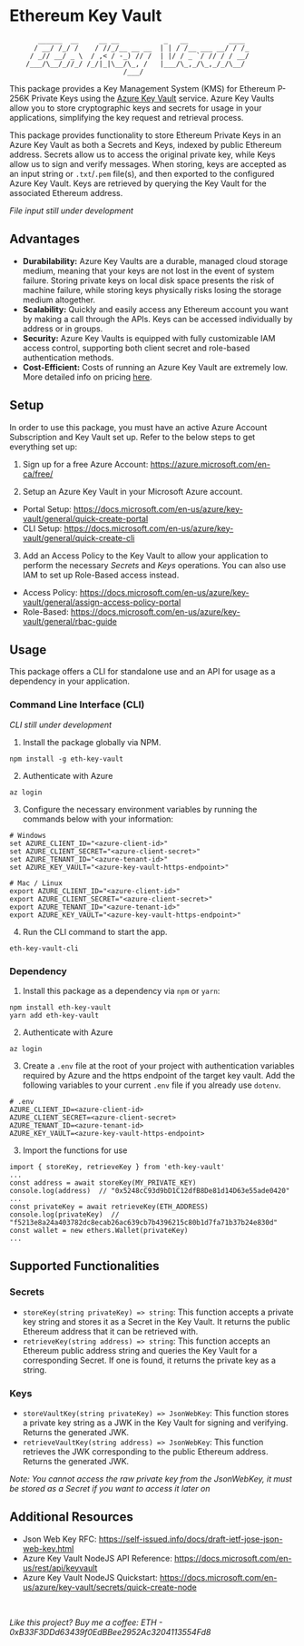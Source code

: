 # Ethereum Key Vault

```
       ______  __     __ __           _   __          ____ 
      / __/ /_/ /    / //_/__ __ __  | | / /__ ___ __/ / /_
     / _// __/ _ \  / ,< / -_) // /  | |/ / _ `/ // / / __/
    /___/\__/_//_/ /_/|_|\__/\_, /   |___/\_,_/\_,_/_/\__/ 
                            /___/                          
```

This package provides a Key Management System (KMS) for Ethereum P-256K Private Keys using the [Azure Key Vault](https://docs.microsoft.com/en-us/azure/key-vault/general/overview) service. Azure Key Vaults allow you to store cryptographic keys and secrets for usage in your applications, simplifying the key request and retrieval process.

This package provides functionality to store Ethereum Private Keys in an Azure Key Vault as both a Secrets and Keys, indexed by public Ethereum address. Secrets allow us to access the original private key, while Keys allow us to sign and verify messages. When storing, keys are accepted as an input string or `.txt`/`.pem` file(s), and then exported to the configured Azure Key Vault. Keys are retrieved by querying the Key Vault for the associated Ethereum address.

*File input still under development*

## Advantages

- **Durabilability:** Azure Key Vaults are a durable, managed cloud storage medium, meaning that your keys are not lost in the event of system failure. Storing private keys on local disk space presents the risk of machine failure, while storing keys physically risks losing the storage medium altogether.
- **Scalability:** Quickly and easily access any Ethereum account you want by making a call through the APIs. Keys can be accessed individually by address or in groups.
- **Security:** Azure Key Vaults is equipped with fully customizable IAM access control, supporting both client secret and role-based authentication methods.
- **Cost-Efficient:** Costs of running an Azure Key Vault are extremely low. More detailed info on pricing [here](https://azure.microsoft.com/en-ca/pricing/details/key-vault/).


## Setup

In order to use this package, you must have an active Azure Account Subscription and Key Vault set up. Refer to the below steps to get everything set up:

1. Sign up for a free Azure Account: https://azure.microsoft.com/en-ca/free/   

2. Setup an Azure Key Vault in your Microsoft Azure account.  
  - Portal Setup: https://docs.microsoft.com/en-us/azure/key-vault/general/quick-create-portal  
  - CLI Setup: https://docs.microsoft.com/en-us/azure/key-vault/general/quick-create-cli   

3. Add an Access Policy to the Key Vault to allow your application to perform the necessary *Secrets* and *Keys* operations. You can also use IAM to set up Role-Based access instead.
  - Access Policy: https://docs.microsoft.com/en-us/azure/key-vault/general/assign-access-policy-portal
  - Role-Based: https://docs.microsoft.com/en-us/azure/key-vault/general/rbac-guide


## Usage

This package offers a CLI for standalone use and an API for usage as a dependency in your application.

### Command Line Interface (CLI)

*CLI still under development*

1. Install the package globally via NPM.
```
npm install -g eth-key-vault
```

2. Authenticate with Azure
```
az login
```

3. Configure the necessary environment variables by running the commands below with your information:
```
# Windows
set AZURE_CLIENT_ID="<azure-client-id>"
set AZURE_CLIENT_SECRET="<azure-client-secret>"
set AZURE_TENANT_ID="<azure-tenant-id>"
set AZURE_KEY_VAULT="<azure-key-vault-https-endpoint>"

# Mac / Linux
export AZURE_CLIENT_ID="<azure-client-id>"
export AZURE_CLIENT_SECRET="<azure-client-secret>"
export AZURE_TENANT_ID="<azure-tenant-id>"
export AZURE_KEY_VAULT="<azure-key-vault-https-endpoint>"
```

4. Run the CLI command to start the app.
```
eth-key-vault-cli
```

### Dependency
1. Install this package as a dependency via `npm` or `yarn`:
```
npm install eth-key-vault
yarn add eth-key-vault
```

2. Authenticate with Azure
```
az login
```

3. Create a `.env` file at the root of your project with authentication variables required by Azure and the https endpoint of the target key vault. Add the following variables to your current `.env` file if you already use `dotenv`.
```
# .env
AZURE_CLIENT_ID=<azure-client-id>
AZURE_CLIENT_SECRET=<azure-client-secret>
AZURE_TENANT_ID=<azure-tenant-id>
AZURE_KEY_VAULT=<azure-key-vault-https-endpoint>
```

3. Import the functions for use
```
import { storeKey, retrieveKey } from 'eth-key-vault'
...
const address = await storeKey(MY_PRIVATE_KEY)
console.log(address)  // "0x5248cC93d9bD1C12dfB8De81d14D63e55ade0420" 
...
const privateKey = await retrieveKey(ETH_ADDRESS)
console.log(privateKey)  // "f5213e8a24a403782dc8ecab26ac639cb7b4396215c80b1d7fa71b37b24e830d"
const wallet = new ethers.Wallet(privateKey)
...
```


## Supported Functionalities

### Secrets
- `storeKey(string privateKey) => string`: This function accepts a private key string and stores it as a Secret in the Key Vault. It returns the public Ethereum address that it can be retrieved with.
- `retrieveKey(string address) => string`: This function accepts an Ethereum public address string and queries the Key Vault for a corresponding Secret. If one is found, it returns the private key as a string.

### Keys
- `storeVaultKey(string privateKey) => JsonWebKey`: This function stores a private key string as a JWK in the Key Vault for signing and verifying. Returns the generated JWK.
- `retrieveVaultKey(string address) => JsonWebKey`: This function retrieves the JWK corresponding to the public Ethereum address. Returns the generated JWK. 

*Note: You cannot access the raw private key from the JsonWebKey, it must be stored as a Secret if you want to access it later on*


## Additional Resources  

- Json Web Key RFC: https://self-issued.info/docs/draft-ietf-jose-json-web-key.html
- Azure Key Vault NodeJS API Reference: https://docs.microsoft.com/en-us/rest/api/keyvault
- Azure Key Vault NodeJS Quickstart: https://docs.microsoft.com/en-us/azure/key-vault/secrets/quick-create-node


<br/>

*Like this project? Buy me a coffee: ETH - 0xB33F3DDd63439f0EdBBee2952Ac3204113554Fd8*